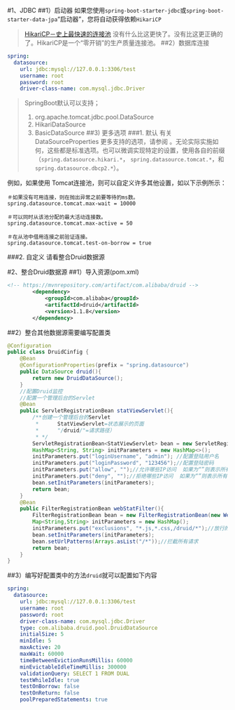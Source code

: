 #1、JDBC
##1）启动器
如果您使用`spring-boot-starter-jdbc`或`spring-boot-starter-data-jpa`“启动器”，您将自动获得依赖`HikariCP`
> [HikariCP－史上最快速的连接池](http://brettwooldridge.github.io/HikariCP/)
没有什么比这更快了。没有比这更正确的了。HikariCP是一个“零开销”的生产质量连接池。
##2）数据库连接
```yml
spring:
  datasource:
    url: jdbc:mysql://127.0.0.1:3306/test
    username: root
    password: root
    driver-class-name: com.mysql.jdbc.Driver
```
> SpringBoot默认可以支持；
> 1. org.apache.tomcat.jdbc.pool.DataSource
> 2. HikariDataSource
> 3. BasicDataSource
##3) 更多选项
###1. 默认
有关DataSourceProperties 更多支持的选项，请参阅 。无论实际实施如何，这些都是标准选项。也可以微调实现特定的设置，使用各自的前缀（`spring.datasource.hikari.*`， `spring.datasource.tomcat.*`，和`spring.datasource.dbcp2.*`）。

例如，如果使用 Tomcat连接池，则可以自定义许多其他设置，如以下示例所示：
```properties
＃如果没有可用连接，则在抛出异常之前要等待的ms数。
spring.datasource.tomcat.max-wait = 10000

＃可以同时从该池分配的最大活动连接数。
spring.datasource.tomcat.max-active = 50

＃在从池中借用连接之前验证连接。
spring.datasource.tomcat.test-on-borrow = true
```
###2. 自定义
请看整合Druid数据源

#2、整合Druid数据源
##1）导入资源(pom.xml)
```xml
<!-- https://mvnrepository.com/artifact/com.alibaba/druid -->
        <dependency>
            <groupId>com.alibaba</groupId>
            <artifactId>druid</artifactId>
            <version>1.1.8</version>
        </dependency>
```
##2）整合其他数据源需要编写配置类
```java
@Configuration
public class DruidCinfig {
    @Bean
    @ConfigurationProperties(prefix = "spring.datasource")
    public DataSource druid(){
        return new DruidDataSource();
    }
    //配置Druid监控
    //配置一个管理后台的Servlet
    @Bean
    public ServletRegistrationBean statViewServlet(){
        /**创建一个管理后台的Servlet
         *      StatViewServlet=状态展示的页面
         *      "/druid/"=请求路径）
         * */
        ServletRegistrationBean<StatViewServlet> bean = new ServletRegistrationBean<>(new StatViewServlet(), "/druid/*");
        HashMap<String, String> initParameters = new HashMap<>();
        initParameters.put("loginUsername", "admin"); //配置登陆用户名
        initParameters.put("loginPassword", "123456");//配置登陆密码
        initParameters.put("allow", "");//允许哪些IP访问  如果为“”则表示所有
        initParameters.put("deny", "");//拒绝哪些IP访问  如果为“”则表示所有
        bean.setInitParameters(initParameters);
        return bean;
    }
    @Bean
    public FilterRegistrationBean webStatFilter(){
        FilterRegistrationBean bean = new FilterRegistrationBean(new WebStatFilter());
        Map<String,String> initParameters = new HashMap();
        initParameters.put("exclusions", "*.js,*.css,/druid/*");//放行的请求
        bean.setInitParameters(initParameters);
        bean.setUrlPatterns(Arrays.asList("/*"));//拦截所有请求
        return bean;
    }
}
```
##3）编写好配置类中的方法`druid`就可以配置如下内容
```yml
spring:
  datasource:
    url: jdbc:mysql://127.0.0.1:3306/test
    username: root
    password: root
    driver-class-name: com.mysql.jdbc.Driver
    type: com.alibaba.druid.pool.DruidDataSource
    initialSize: 5
    minIdle: 5
    maxActive: 20
    maxWait: 60000
    timeBetweenEvictionRunsMillis: 60000
    minEvictableIdleTimeMillis: 300000
    validationQuery: SELECT 1 FROM DUAL
    testWhileIdle: true
    testOnBorrow: false
    testOnReturn: false
    poolPreparedStatements: true




```
